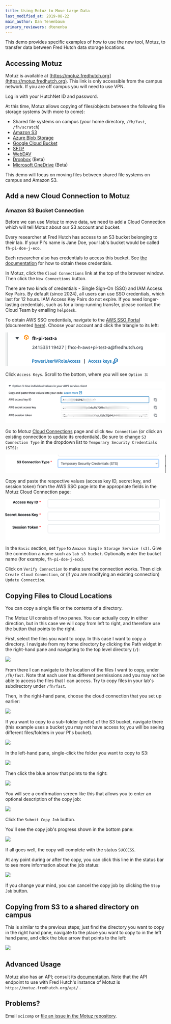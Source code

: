 ```yaml
---
title: Using Motuz to Move Large Data
last_modified_at: 2019-08-22
main_author: Dan Tenenbaum
primary_reviewers: dtenenba
---
```


This demo provides specific examples of how to use the new tool, Motuz, to transfer data between Fred Hutch data storage locations.  

## Accessing Motuz

Motuz is available at [https://motuz.fredhutch.org](https://motuz.fredhutch.org).  This link is only accessible from the campus network. If you are off campus you will need to use VPN.

Log in with your HutchNet ID and password.

At this time, Motuz allows copying of files/objects between the following file storage systems (with more to come):

* Shared file systems on campus (your home directory, `/fh/fast`, `/fh/scratch`)
* [Amazon S3](https://aws.amazon.com/s3/)
* [Azure Blob Storage](https://azure.microsoft.com/en-us/services/storage/blobs/)
* [Google Cloud Bucket](https://cloud.google.com/storage/docs/json_api/v1/buckets)
* [SFTP](https://en.wikipedia.org/wiki/SSH_File_Transfer_Protocol)
* [WebDAV](https://en.wikipedia.org/wiki/WebDAV)
* [Dropbox](https://www.dropbox.com/) (Beta)
* [Microsoft OneDrive](https://onedrive.live.com/about/auth/) (Beta)

This demo will focus on moving files between 
shared file systems on campus and Amazon S3.

## Add a new Cloud Connection to Motuz

### Amazon S3 Bucket Connection

Before we can use Motuz to move data, we need to add a Cloud Connection
which will tell Motuz about our S3 account and bucket.

Every researcher at Fred Hutch has access to 
an S3 bucket belonging to their lab. If your PI's name is Jane Doe, your lab's bucket would be called `fh-pi-doe-j-eco`. 

Each researcher also has credentials to access 
this bucket. See [the documentation](/scicomputing/access_credentials/#amazon-web-services-aws) for how to obtain these credentials.

In Motuz, click the `Cloud Connections` link at the top of the browser window. Then click the `New Connections` button. 

There are two kinds of credentials - Single Sign-On (SSO) and IAM Access Key Pairs. By default (since 2024), all users can use SSO credentials, which last for 12 hours. IAM Access Key Pairs do not expire. If you need longer-lasting credentials, such as for a long-running transfer, please contact the Cloud Team by emailing `helpdesk`. 

To obtain AWS SSO credentials, navigate to the [AWS SSO Portal](https://d-92674cb6d7.awsapps.com/start/#/?tab=accounts) (documented [here](https://sciwiki.fredhutch.org/scicomputing/access_credentials/#how-to-navigate-to-the-aws-sso-portal)). Choose your account and click the triangle to its left:

![alt text](/assets/motuz/triangle_open.png)

Click `Access Keys`. Scroll to the bottom, where you will see `Option 3`:

![alt text](/assets/motuz/option3.png)

Go to Motuz [Cloud Connections](https://motuz.fredhutch.org/clouds) page and click `New Connection` (or click an existing connection to update its credentials). Be sure to change `S3 Connection Type` in the dropdown list to `Temporary Security Credentials (STS)`:

![alt text](/assets/motuz/sts.png)

Copy and paste the respective values (access key ID, secret key, and session token) from the AWS SSO page into the appropriate fields in the Motuz Cloud Connection page:

![alt text](/assets/motuz/cloud-connection-values.png)

In the `Basic` section, set `Type` to `Amazon Simple Storage Service (s3)`. Give the connection a name such as `lab s3 bucket`. Optionally enter the bucket name (for example, `fh-pi-doe-j-eco`).

Click on `Verify Connection` to make sure the connection works. Then click `Create Cloud Connection`, or (if you are modifying an existing connection) `Update Connection`. 


## Copying Files to Cloud Locations

You can copy a single file or the contents of a directory. 

The Motuz UI consists of two panes. You can actually copy in either direction, but in this case we will copy from left to right, and therefore use the button that points to the right.

First, select the files you want to copy. In this case I want to copy a directory. I navigate from my home directory by clicking the Path widget in the right-hand pane and navigating to the top level directory (`/`):

![](/assets/motuz/2019-08-29-11-57-11.png)

From there I can navigate to the location
of the files I want to copy, under `/fh/fast`.
Note that each user has different permissions and you may not be able to access the files that I can access. Try to copy files in your lab's subdirectory under `/fh/fast`.

Then, in the right-hand pane, choose the cloud connection that you set up earlier:

![](/assets/motuz/2019-08-29-11-59-47.png)

If you want to copy to a sub-folder (prefix) 
of the S3 bucket, navigate there (this example uses a bucket you may not have access to; you will be seeing different files/folders
in your PI's bucket).

![](/assets/motuz/2019-08-29-12-02-29.png)

In the left-hand pane, single-click the folder you want to copy to S3:

![](/assets/motuz/2019-08-29-12-03-33.png)

Then click the blue arrow that points to the right:

![](/assets/motuz/2019-08-29-12-03-58.png)

You will see a confirmation screen like this that allows you to enter an optional description of the copy job:

![](/assets/motuz/2019-08-29-12-05-23.png)

Click the `Submit Copy Job` button. 

You'll see the copy job's progress shown in the bottom pane:

![](/assets/motuz/2019-08-29-12-06-01.png)

If all goes well, the copy will complete with the status `SUCCESS`. 

At any point during or after the copy, you can click this line in the status bar to see more information about the job status:

![](/assets/motuz/2019-08-29-12-08-16.png)

If you change your mind, you can cancel the copy job by clicking the `Stop Job` button.


## Copying from S3 to a shared directory on campus

This is similar to the previous steps; just find the directory you want to copy in the right hand pane, navigate to the place you want to copy to in the left hand pane, and click the blue arrow that points to the left:

![](/assets/motuz/2019-08-29-12-13-27.png)


## Advanced Usage

Motuz also has an API; consult its [documentation](https://github.com/FredHutch/motuz/#how-to-use-the-api). Note that the API endpoint to use with Fred Hutch's instance of Motuz is `https://motuz.fredhutch.org/api/` .

## Problems?

Email `scicomp` or [file an issue in the Motuz repository](https://github.com/FredHutch/motuz/issues/new).
